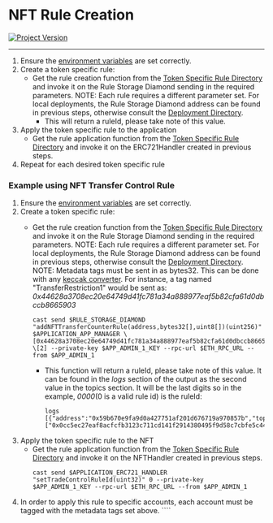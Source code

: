# NFT Rule Creation
[![Project Version][version-image]][version-url]

---

1.  Ensure the [environment variables][environment-url] are set correctly.
2.  Create a token specific rule:
    -  Get the rule creation function from the [Token Specific Rule Directory][tokenSpecificRuleDirectory-url] and invoke it on the Rule Storage Diamond sending in the required parameters. NOTE: Each rule requires a different parameter set. For local deployments, the Rule Storage Diamond address can be found in previous steps, otherwise consult the [Deployment Directory][deploymentDirectory-url]. 
        -  This will return a ruleId, please take note of this value.
3.  Apply the token specific rule to the application
    -  Get the rule application function from the [Token Specific Rule Directory][tokenSpecificRuleDirectory-url] and invoke it on the ERC721Handler created in previous steps.
4.  Repeat for each desired token specific rule

### Example using NFT Transfer Control Rule
1.  Ensure the [environment variables][environment-url] are set correctly.
2.  Create a token specific rule:
    -  Get the rule creation function from the [Token Specific Rule Directory][tokenSpecificRuleDirectory-url] and invoke it on the Rule Storage Diamond sending in the required parameters. NOTE: Each rule requires a different parameter set. For local deployments, the Rule Storage Diamond address can be found in previous steps, otherwise consult the [Deployment Directory][deploymentDirectory-url]. NOTE: Metadata tags must be sent in as bytes32. This can be done with any [keccak converter][keccak-url]. For instance, a tag named "TransferRestriction1" would be sent as: _0x44628a3708ec20e64749d41fc781a34a888977eaf5b82cfa61d0dbccb8665903_ 
        ````
        cast send $RULE_STORAGE_DIAMOND "addNFTTransferCounterRule(address,bytes32[],uint8[])(uint256)" $APPLICATION_APP_MANAGER \[0x44628a3708ec20e64749d41fc781a34a888977eaf5b82cfa61d0dbccb8665903] \[2] --private-key $APP_ADMIN_1_KEY --rpc-url $ETH_RPC_URL --from $APP_ADMIN_1
        ````

        -  This function will return a ruleId, please take note of this value. It can be found in the _logs_ section of the output as the second value in the topics section. It will be the last digits so in the example, _0000_(0 is a valid rule id) is the ruleId:
            ````
            logs                    [{"address":"0x59b670e9fa9d0a427751af201d676719a970857b","topics":["0x0cc5ec27eaf8acfcfb3123c711cd141f2914380495f9d58c7cbfe5c44bfd5b4e","0x0000000000000000000000000000000000000000000000000000000000000000","0x2702176aef9ea802f11f79f52f4272fdabd0acfdd18fd1bb20466064c90361c6"],"data":"0x000000000000000000000000000000000000000000000000000000006446b336","blockHash":"0x42551b1c37b94e2eec95893d04605b35974afc1a6ed0396d7aa76e4645c82528","blockNumber":"0x25","transactionHash":"0x918fd7efbeba207daa246f25f0d68beda25a762d6403ac146209ae17b2dcda2b","transactionIndex":"0x0","logIndex":"0x0","transactionLogIndex":"0x0","removed":false}]
            ````
3.  Apply the token specific rule to the NFT
    -  Get the rule application function from the [Token Specific Rule Directory][tokenSpecificRuleDirectory-url] and invoke it on the NFTHandler created in previous steps.
        ````
        cast send $APPLICATION_ERC721_HANDLER "setTradeControlRuleId(uint32)" 0 --private-key $APP_ADMIN_1_KEY --rpc-url $ETH_RPC_URL --from $APP_ADMIN_1
4. In order to apply this rule to specific accounts, each account must be tagged with the metadata tags set above.
        ````
<!-- These are the body links -->
[deploymentDirectory-url]: ./DEPLOYMENT-DIRECTORY.md
[tokenSpecificRuleDirectory-url]: ../rules/TOKEN-RULE-DIRECTORY.md
[environment-url]: ./SET-ENVIRONMENT.md
[keccak-url]: https://keccak-256.4tools.net


<!-- These are the header links -->
[version-image]: https://img.shields.io/badge/Version-1.0.0-brightgreen?style=for-the-badge&logo=appveyor
[version-url]: https://github.com/thrackle-io/Tron